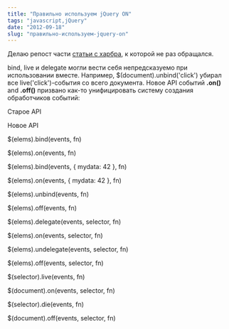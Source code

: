 ```yaml
---
title: "Правильно используем jQuery ON"
tags: "javascript,jQuery"
date: "2012-09-18"
slug: "правильно-используем-jquery-on"
---
```


Делаю репост части [статьи с харбра](https://habrahabr.ru/post/129613/), к которой не раз обращался.

bind, live и delegate могли вести себя непредсказуемо при использовании вместе. Например, $(document).unbind('click') убирал все live('click')-события со всего документа. Новое API событий **.on()** and **.off()** призвано как-то унифицировать систему создания обработчиков событий:

Старое API

Новое API

$(elems).bind(events, fn)

$(elems).on(events, fn)

$(elems).bind(events, { mydata: 42 }, fn)

$(elems).on(events, { mydata: 42 }, fn)

$(elems).unbind(events, fn)

$(elems).off(events, fn)

$(elems).delegate(events, selector, fn)

$(elems).on(events, selector, fn)

$(elems).undelegate(events, selector, fn)

$(elems).off(events, selector, fn)

$(selector).live(events, fn)

$(document).on(events, selector, fn)

$(selector).die(events, fn)

$(document).off(events, selector, fn)
